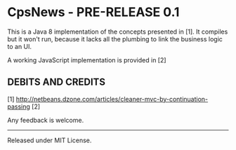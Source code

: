 CpsNews - PRE-RELEASE 0.1
=========================
This is a Java 8 implementation of the concepts presented in [1].
It compiles but it won't run, because it lacks all the plumbing to link the business logic to an UI.

A working JavaScript implementation is provided in [2]

DEBITS AND CREDITS
------------------
[1] http://netbeans.dzone.com/articles/cleaner-mvc-by-continuation-passing
[2] 

Any feedback is welcome.

--------------------------
Released under MIT License.
